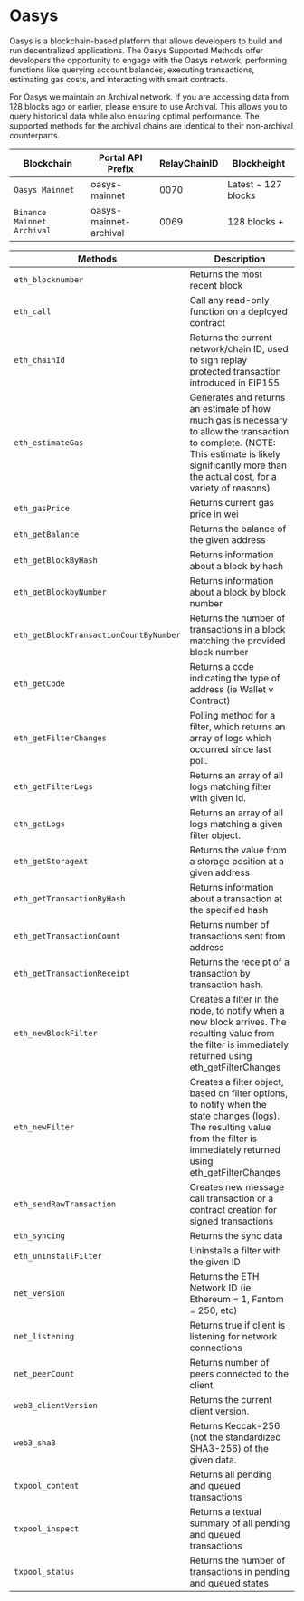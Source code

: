 # Oasys

Oasys is a blockchain-based platform that allows developers to build and run decentralized applications. The Oasys Supported Methods offer developers the opportunity to engage with the Oasys network, performing functions like querying account balances, executing transactions, estimating gas costs, and interacting with smart contracts.

For Oasys we maintain an Archival network. If you are accessing data from 128 blocks ago or earlier, please ensure to use Archival. This allows you to query historical data while also ensuring optimal performance. The supported methods for the archival chains are identical to their non-archival counterparts.

| Blockchain | Portal API Prefix | RelayChainID | Blockheight |
|---------|-------------|-------------|-------------|
| `Oasys Mainnet` | oasys-mainnet | 0070 | Latest - 127 blocks |
| `Binance Mainnet Archival` | oasys-mainnet-archival | 0069 | 128 blocks + |

| Methods                              | Description                                                                               |
|--------------------------------------|-------------------------------------------------------------------------------------------|
| `eth_blocknumber`                    | Returns the most recent block                                                             |
| `eth_call`                           | Call any read-only function on a deployed contract                                        |
| `eth_chainId`                        | Returns the current network/chain ID, used to sign replay protected transaction introduced in EIP155 |
| `eth_estimateGas`                    | Generates and returns an estimate of how much gas is necessary to allow the transaction to complete. (NOTE: This estimate is likely significantly more than the actual cost, for a variety of reasons) |
| `eth_gasPrice`                       | Returns current gas price in wei                                                          |
| `eth_getBalance`                     | Returns the balance of the given address                                                  |
| `eth_getBlockByHash`                 | Returns information about a block by hash                                                 |
| `eth_getBlockbyNumber`               | Returns information about a block by block number                                         |
| `eth_getBlockTransactionCountByNumber`| Returns the number of transactions in a block matching the provided block number |
| `eth_getCode`                        | Returns a code indicating the type of address (ie Wallet v Contract)                      |
| `eth_getFilterChanges`               | Polling method for a filter, which returns an array of logs which occurred since last poll. |
| `eth_getFilterLogs`                  | Returns an array of all logs matching filter with given id.                               |
| `eth_getLogs`                        | Returns an array of all logs matching a given filter object.                              |
| `eth_getStorageAt`                   | Returns the value from a storage position at a given address                              |
| `eth_getTransactionByHash`           | Returns information about a transaction at the specified hash                             |
| `eth_getTransactionCount`            | Returns number of transactions sent from address                                          |
| `eth_getTransactionReceipt`          | Returns the receipt of a transaction by transaction hash.                                 |
| `eth_newBlockFilter`                 | Creates a filter in the node, to notify when a new block arrives. The resulting value from the filter is immediately returned using eth_getFilterChanges |
| `eth_newFilter`                      | Creates a filter object, based on filter options, to notify when the state changes (logs). The resulting value from the filter is immediately returned using eth_getFilterChanges |
| `eth_sendRawTransaction`             | Creates new message call transaction or a contract creation for signed transactions        |
| `eth_syncing`                        | Returns the sync data                                                                     |
| `eth_uninstallFilter`                | Uninstalls a filter with the given ID                                                     |
| `net_version`                        | Returns the ETH Network ID (ie Ethereum = 1, Fantom = 250, etc)                           |
| `net_listening`                      | Returns true if client is listening for network connections                               |
| `net_peerCount`                      | Returns number of peers connected to the client                                           |
| `web3_clientVersion`                 | Returns the current client version.                                                       |
| `web3_sha3`                          | Returns Keccak-256 (not the standardized SHA3-256) of the given data.                     |
| `txpool_content`                     | Returns all pending and queued transactions                                               |
| `txpool_inspect`                     | Returns a textual summary of all pending and queued transactions                          |
| `txpool_status`                      | Returns the number of transactions in pending and queued states                           |
